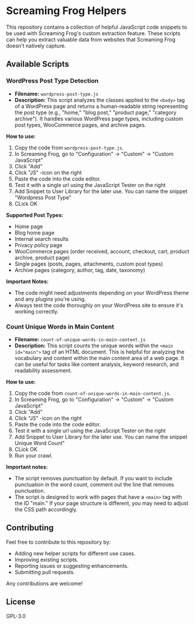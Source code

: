 # Screaming Frog Helpers

This repository contains a collection of helpful JavaScript code snippets to be used with Screaming Frog's custom extraction feature. These scripts can help you extract valuable data from websites that Screaming Frog doesn't natively capture.

## Available Scripts

### WordPress Post Type Detection

* **Filename:** `wordpress-post-type.js`
* **Description:** This script analyzes the classes applied to the `<body>` tag of a WordPress page and returns a human-readable string representing the post type (e.g., "home," "blog post," "product page," "category archive"). It handles various WordPress page types, including custom post types, WooCommerce pages, and archive pages.

**How to use:**

1. Copy the code from `wordpress-post-type.js`.
2. In Screaming Frog, go to "Configuration" -> "Custom" -> "Custom JavaScript"
3. Click "Add"
4. Click "JS" -icon on the right
6. Paste the code into the code editor.
7. Test it with a single url using the JavaScript Tester on the right
8. Add Snippet to User Library for the later use. You can name the snippet "Wordpress Post Type"
9. CLick OK

**Supported Post Types:**

* Home page
* Blog home page
* Internal search results
* Privacy policy page
* WooCommerce pages (order received, account, checkout, cart, product archive, product page)
* Single pages (posts, pages, attachments, custom post types)
* Archive pages (category, author, tag, date, taxonomy)

**Important Notes:**

* The code might need adjustments depending on your WordPress theme and any plugins you're using.
* Always test the code thoroughly on your WordPress site to ensure it's working correctly.

### Count Unique Words in Main Content

* **Filename:** `count-of-unique-words-in-main-content.js` 
* **Description:** This script counts the unique words within the `<main id="main">` tag of an HTML document. This is helpful for analyzing the vocabulary and content within the main content area of a web page. It can be useful for tasks like content analysis, keyword research, and readability assessment.

**How to use:**

1. Copy the code from `count-of-unique-words-in-main-content.js`.
2. In Screaming Frog, go to "Configuration" -> "Custom" -> "Custom JavaScript"
3. Click "Add"
4. Click "JS" -icon on the right
5. Paste the code into the code editor.
6. Test it with a single url using the JavaScript Tester on the right
7. Add Snippet to User Library for the later use. You can name the snippet Unique Word Count"
8. CLick OK
9. Run your crawl.

**Important notes:**

* The script removes punctuation by default. If you want to include punctuation in the word count, comment out the line that removes punctuation.
* The script is designed to work with pages that have a `<main>` tag with the ID "main." If your page structure is different, you may need to adjust the CSS path accordingly.


## Contributing

Feel free to contribute to this repository by:

* Adding new helper scripts for different use cases.
* Improving existing scripts.
* Reporting issues or suggesting enhancements.
* Submitting pull requests.

Any contributions are welcome!

## License
GPL-3.0
